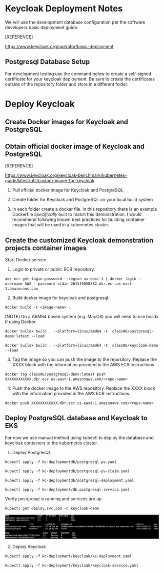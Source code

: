 
# Keycloak Deployment Notes

We will use the development database configuration per the software developers basic deployment guide.

[REFERENCE]

https://www.keycloak.org/operator/basic-deployment

## Postgresql Database Setup

For development testing use the command below to create a self-signed certificate for your keycloak deployment. Be sure to create the certificates outside of the repository folder and store in a different folder.

# Deploy Keycloak


## Create Docker images for Keycloak and PostgreSQL

## Obtain official docker image of Keycloak and PostgreSQL

[REFERENCE]

https://www.keycloak.org/keycloak-benchmark/kubernetes-guide/latest/util/custom-image-for-keycloak


1. Pull official docker image for Keycloak and PostgreSQL

2. Create folder for Keycloak and PostgreSQL on your local build system

3. In each folder create a docker file. In this repository there is an example Dockerfile *specifically* built to match this demonstration. I would recommend following known best practices for building container images that will be used in a kubernetes cluster.

## Create the customized Keycloak demonstration projects container images

Start Docker service

1. Login to private or public ECR repository.
```
aws ecr get-login-password --region us-east-1 | docker login --username AWS --password-stdin 261519058382.dkr.ecr.us-east-1.amazonaws.com
```

2. Build docker image for keycloak and postgresql.

```
docker build -t <image-name> .
```

[NOTE] On a ARM64 based system (e.g. MacOS) you will need to use buildx if using Docker.

```
docker buildx build . --platform=linux/amd64 -t  class06/postgresql-demo:latest --load
```

```
docker buildx build . --platform=linux/amd64 -t  class06/keycloak-demo --load
```


3. Tag the image so you can push the image to the repository. Replace the XXXX block with the information provided in the AWS ECR instructions.

```
docker tag class06/postgresql-demo:latest push XXXXXXXXXXXX.dkr.ecr.us-east-1.amazonaws.com/<repo-name>
```

4. Push the docker image to the AWS repository. Replace the XXXX block with the information provided in the AWS ECR instructions.

```
docker push XXXXXXXXXXXX.dkr.ecr.us-east-1.amazonaws.com/<repo-name>
```

## Deploy PostgreSQL database and Keycloak to EKS
For now we use manual method using kubectl to deploy the database and keycloak containers to the kubernetes cluster.

1. Deploy PostgresQL

```
kubectl apply -f kc-deploymentdb/postgresql-pv.yaml
```
```
kubectl apply -f kc-deploymentdb/postgresql-pv-claim.yaml
```
```
kubectl apply -f kc-deploymentdb/postgresql-deployment.yaml
```
```
kubectl apply -f kc-deployment/db.postgresql-service.yaml
```

Verify postgresql is running and services are up

```
kubectl get deploy,svc,pod -n keycloak-demo
```

![kubectl pgsql info](/graphics/kubectl-get-svc-pod-deployments-pgsql.png)



2. Deploy Keycloak

```
kubectl apply -f kc-deployment/keycloak/kc-deployment.yaml
```

```
kubectl apply -f kc-deployment/keycloak/keycloak-service.yaml
```